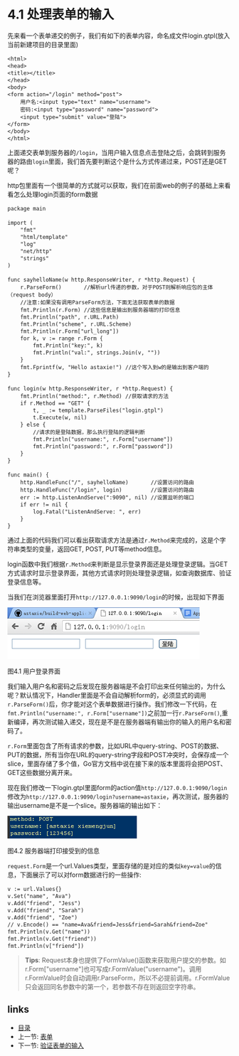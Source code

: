# 4.1 处理表单的输入

先来看一个表单递交的例子，我们有如下的表单内容，命名成文件login.gtpl(放入当前新建项目的目录里面)

	<html>
	<head>
	<title></title>
	</head>
	<body>
	<form action="/login" method="post">
		用户名:<input type="text" name="username">
		密码:<input type="password" name="password">
		<input type="submit" value="登陆">
	</form>
	</body>
	</html>

上面递交表单到服务器的`/login`，当用户输入信息点击登陆之后，会跳转到服务器的路由`login`里面，我们首先要判断这个是什么方式传递过来，POST还是GET呢？

http包里面有一个很简单的方式就可以获取，我们在前面web的例子的基础上来看看怎么处理login页面的form数据


	package main

	import (
		"fmt"
		"html/template"
		"log"
		"net/http"
		"strings"
	)

	func sayhelloName(w http.ResponseWriter, r *http.Request) {
		r.ParseForm()       //解析url传递的参数，对于POST则解析响应包的主体（request body）
		//注意:如果没有调用ParseForm方法，下面无法获取表单的数据
		fmt.Println(r.Form) //这些信息是输出到服务器端的打印信息
		fmt.Println("path", r.URL.Path)
		fmt.Println("scheme", r.URL.Scheme)
		fmt.Println(r.Form["url_long"])
		for k, v := range r.Form {
			fmt.Println("key:", k)
			fmt.Println("val:", strings.Join(v, ""))
		}
		fmt.Fprintf(w, "Hello astaxie!") //这个写入到w的是输出到客户端的
	}

	func login(w http.ResponseWriter, r *http.Request) {
		fmt.Println("method:", r.Method) //获取请求的方法
		if r.Method == "GET" {
			t, _ := template.ParseFiles("login.gtpl")
			t.Execute(w, nil)
		} else {
			//请求的是登陆数据，那么执行登陆的逻辑判断
			fmt.Println("username:", r.Form["username"])
			fmt.Println("password:", r.Form["password"])
		}
	}

	func main() {
		http.HandleFunc("/", sayhelloName)       //设置访问的路由
		http.HandleFunc("/login", login)         //设置访问的路由
		err := http.ListenAndServe(":9090", nil) //设置监听的端口
		if err != nil {
			log.Fatal("ListenAndServe: ", err)
		}
	}


通过上面的代码我们可以看出获取请求方法是通过`r.Method`来完成的，这是个字符串类型的变量，返回GET, POST, PUT等method信息。

login函数中我们根据`r.Method`来判断是显示登录界面还是处理登录逻辑。当GET方式请求时显示登录界面，其他方式请求时则处理登录逻辑，如查询数据库、验证登录信息等。

当我们在浏览器里面打开`http://127.0.0.1:9090/login`的时候，出现如下界面

![](images/4.1.login.png?raw=true)

图4.1 用户登录界面

我们输入用户名和密码之后发现在服务器端是不会打印出来任何输出的，为什么呢？默认情况下，Handler里面是不会自动解析form的，必须显式的调用`r.ParseForm()`后，你才能对这个表单数据进行操作。我们修改一下代码，在`fmt.Println("username:", r.Form["username"])`之前加一行`r.ParseForm()`,重新编译，再次测试输入递交，现在是不是在服务器端有输出你的输入的用户名和密码了。

`r.Form`里面包含了所有请求的参数，比如URL中query-string、POST的数据、PUT的数据，所有当你在URL的query-string字段和POST冲突时，会保存成一个slice，里面存储了多个值，Go官方文档中说在接下来的版本里面将会把POST、GET这些数据分离开来。

现在我们修改一下login.gtpl里面form的action值`http://127.0.0.1:9090/login`修改为`http://127.0.0.1:9090/login?username=astaxie`，再次测试，服务器的输出username是不是一个slice。服务器端的输出如下：

![](images/4.1.slice.png?raw=true)

图4.2 服务器端打印接受到的信息

`request.Form`是一个url.Values类型，里面存储的是对应的类似`key=value`的信息，下面展示了可以对form数据进行的一些操作:

	v := url.Values{}
	v.Set("name", "Ava")
	v.Add("friend", "Jess")
	v.Add("friend", "Sarah")
	v.Add("friend", "Zoe")
	// v.Encode() == "name=Ava&friend=Jess&friend=Sarah&friend=Zoe"
	fmt.Println(v.Get("name"))
	fmt.Println(v.Get("friend"))
	fmt.Println(v["friend"])

>**Tips**: 
Request本身也提供了FormValue()函数来获取用户提交的参数。如r.Form["username"]也可写成r.FormValue("username")。调用r.FormValue时会自动调用r.ParseForm，所以不必提前调用。r.FormValue只会返回同名参数中的第一个，若参数不存在则返回空字符串。

## links
   * [目录](<preface.md>)
   * 上一节: [表单](<04.0.md>)
   * 下一节: [验证表单的输入](<04.2.md>)
